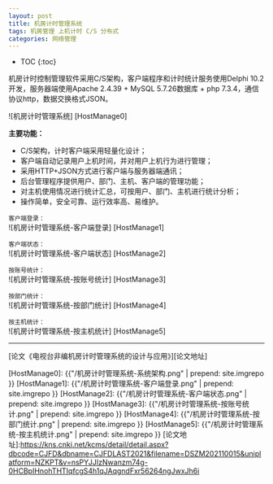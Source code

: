 ```yaml
---
layout: post
title: 机房计时管理系统
tags: 机房管理 上机计时 C/S 分布式
categories: 网络管理
---
```


* TOC
{:toc}

机房计时控制管理软件采用C/S架构，客户端程序和计时统计服务使用Delphi 10.2开发，服务器端使用Apache 2.4.39 + MySQL 5.7.26数据库 + php 7.3.4，通信协议http，数据交换格式JSON。

![机房计时管理系统] [HostManage0]

**主要功能：**

- C/S架构，计时客户端采用轻量化设计； 
- 客户端自动记录用户上机时间，并对用户上机行为进行管理； 
- 采用HTTP+JSON方式进行客户端与服务器端通讯； 
- 后台管理程序提供用户、部门、主机、客户端的管理功能； 
- 对主机使用情况进行统计汇总，可按用户、部门、主机进行统计分析； 
- 操作简单，安全可靠、运行效率高、易维护。

`客户端登录：`<br/>
![机房计时管理系统-客户端登录] [HostManage1]

`客户端状态：`<br/>
![机房计时管理系统-客户端状态] [HostManage2]

`按账号统计：`<br/>
![机房计时管理系统-按账号统计] [HostManage3]

`按部门统计：`<br/>
![机房计时管理系统-按部门统计] [HostManage4]

`按主机统计：`<br/>
![机房计时管理系统-按主机统计] [HostManage5]

---

[论文《电视台非编机房计时管理系统的设计与应用》][论文地址]

[HostManage0]: {{"/机房计时管理系统-系统架构.png" | prepend: site.imgrepo }}
[HostManage1]: {{"/机房计时管理系统-客户端登录.png" | prepend: site.imgrepo }}
[HostManage2]: {{"/机房计时管理系统-客户端状态.png" | prepend: site.imgrepo }}
[HostManage3]: {{"/机房计时管理系统-按账号统计.png" | prepend: site.imgrepo }}
[HostManage4]: {{"/机房计时管理系统-按部门统计.png" | prepend: site.imgrepo }}
[HostManage5]: {{"/机房计时管理系统-按主机统计.png" | prepend: site.imgrepo }}
[论文地址]:https://kns.cnki.net/kcms/detail/detail.aspx?dbcode=CJFD&dbname=CJFDLAST2021&filename=DSZM202110015&uniplatform=NZKPT&v=nsPYJJIzNwanzm74g-0HCBpIHnohTHTIqfcgS4h1qJAqgndFxr56264ngJwxJh6i